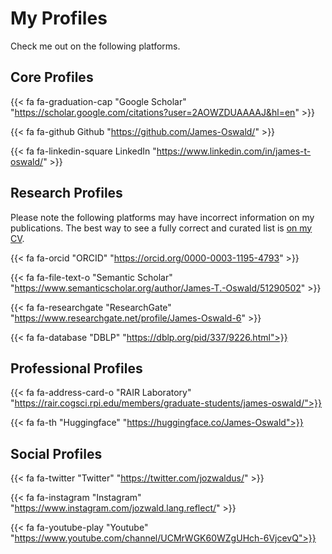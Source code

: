 
# My Profiles
 
Check me out on the following platforms.

## Core Profiles

{{< fa fa-graduation-cap "Google Scholar" "https://scholar.google.com/citations?user=2AOWZDUAAAAJ&hl=en" >}}

{{< fa fa-github Github "https://github.com/James-Oswald/" >}}

{{< fa fa-linkedin-square LinkedIn "https://www.linkedin.com/in/james-t-oswald/" >}}

## Research Profiles 

Please note the following platforms may have incorrect information on my publications.
The best way to see a fully correct and curated list is [on my CV](/documents/CV.pdf).

{{< fa fa-orcid "ORCID" "https://orcid.org/0000-0003-1195-4793" >}}

{{< fa fa-file-text-o "Semantic Scholar" "https://www.semanticscholar.org/author/James-T.-Oswald/51290502" >}}

{{< fa fa-researchgate "ResearchGate" "https://www.researchgate.net/profile/James-Oswald-6" >}}

{{< fa fa-database "DBLP" "https://dblp.org/pid/337/9226.html">}}


## Professional Profiles

{{< fa fa-address-card-o "RAIR Laboratory" "https://rair.cogsci.rpi.edu/members/graduate-students/james-oswald/">}}

{{< fa fa-th "Huggingface" "https://huggingface.co/James-Oswald">}}

## Social Profiles

{{< fa fa-twitter "Twitter" "https://twitter.com/jozwaldus/" >}}

{{< fa fa-instagram "Instagram" "https://www.instagram.com/jozwald.lang.reflect/" >}}

{{< fa fa-youtube-play "Youtube" "https://www.youtube.com/channel/UCMrWGK60WZgUHch-6VjcevQ">}}
